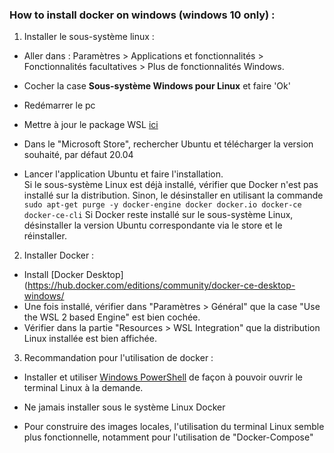 ### How to install docker on windows (windows 10 only) : 

1. Installer le sous-système linux :

- Aller dans : Paramètres > Applications et fonctionnalités > Fonctionnalités facultatives > Plus de fonctionnalités Windows.

- Cocher la case **Sous-système Windows pour Linux** et faire 'Ok'

- Redémarrer le pc 

- Mettre à jour le package WSL [ici](https://docs.microsoft.com/en-us/windows/wsl/install-win10)

- Dans le "Microsoft Store", rechercher Ubuntu et télécharger la version souhaité, par défaut 20.04

- Lancer l'application Ubuntu et faire l'installation. 
  <br>
  Si le sous-système Linux est déjà installé, vérifier que Docker n'est pas installé sur la distribution. Sinon, le désinstaller en utilisant la commande 
  `sudo apt-get purge -y docker-engine docker docker.io docker-ce docker-ce-cli`
  Si Docker reste installé sur le sous-système Linux, désinstaller la version Ubuntu correspondante via le store et le réinstaller.

2. Installer Docker :
  - Install [Docker Desktop](https://hub.docker.com/editions/community/docker-ce-desktop-windows/
  - Une fois installé, vérifier dans "Paramètres > Général" que la case "Use the WSL 2 based Engine" est bien cochée.
  - Vérifier dans la partie "Resources > WSL Integration" que la distribution Linux installée est bien affichée.

3. Recommandation pour l'utilisation de docker : 

- Installer et utiliser [Windows PowerShell](https://docs.microsoft.com/fr-fr/windows/wsl/install-win10) de façon à pouvoir ouvrir le terminal Linux à la demande.

- Ne jamais installer sous le système Linux Docker

- Pour construire des images locales, l'utilisation du terminal Linux semble plus fonctionnelle, notamment pour l'utilisation de "Docker-Compose"

